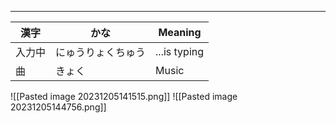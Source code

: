 
---

| 漢字 | かな | Meaning | 
| --- | --- | --- |
| 入力中 | にゅうりょくちゅう | ...is typing |
| 曲 | きょく | Music |


![[Pasted image 20231205141515.png]]
![[Pasted image 20231205144756.png]]